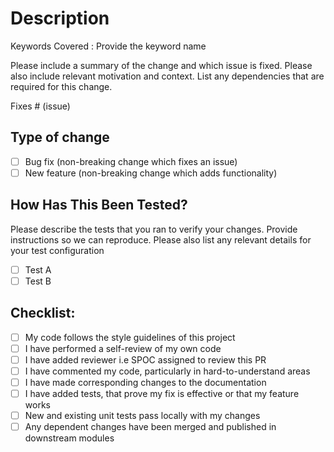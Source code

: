 # Description

Keywords Covered : Provide the keyword name

Please include a summary of the change and which issue is fixed. Please also include relevant motivation and context.
List any dependencies that are required for this change.

Fixes # (issue)

## Type of change

- [ ] Bug fix (non-breaking change which fixes an issue)
- [ ] New feature (non-breaking change which adds functionality)

## How Has This Been Tested?

Please describe the tests that you ran to verify your changes. Provide instructions so we can reproduce.
Please also list any relevant details for your test configuration

- [ ] Test A
- [ ] Test B

## Checklist:

- [ ] My code follows the style guidelines of this project
- [ ] I have performed a self-review of my own code
- [ ] I have added reviewer i.e SPOC assigned to review this PR
- [ ] I have commented my code, particularly in hard-to-understand areas
- [ ] I have made corresponding changes to the documentation
- [ ] I have added tests, that prove my fix is effective or that my feature works
- [ ] New and existing unit tests pass locally with my changes
- [ ] Any dependent changes have been merged and published in downstream modules
